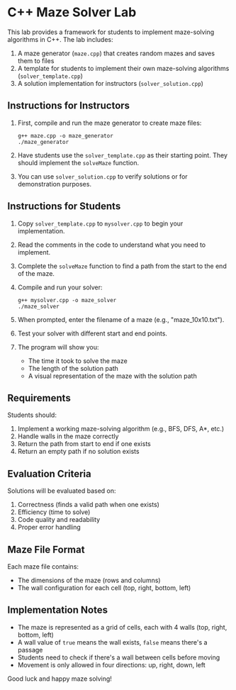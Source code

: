 # C++ Maze Solver Lab

This lab provides a framework for students to implement maze-solving algorithms in C++. The lab includes:

1. A maze generator (`maze.cpp`) that creates random mazes and saves them to files
2. A template for students to implement their own maze-solving algorithms (`solver_template.cpp`)
3. A solution implementation for instructors (`solver_solution.cpp`)

## Instructions for Instructors

1. First, compile and run the maze generator to create maze files:
   ```
   g++ maze.cpp -o maze_generator
   ./maze_generator
   ```

2. Have students use the `solver_template.cpp` as their starting point. They should implement the `solveMaze` function.

3. You can use `solver_solution.cpp` to verify solutions or for demonstration purposes.

## Instructions for Students

1. Copy `solver_template.cpp` to `mysolver.cpp` to begin your implementation.

2. Read the comments in the code to understand what you need to implement.

3. Complete the `solveMaze` function to find a path from the start to the end of the maze.

4. Compile and run your solver:
   ```
   g++ mysolver.cpp -o maze_solver
   ./maze_solver
   ```

5. When prompted, enter the filename of a maze (e.g., "maze_10x10.txt").

6. Test your solver with different start and end points.

7. The program will show you:
   - The time it took to solve the maze
   - The length of the solution path
   - A visual representation of the maze with the solution path

## Requirements

Students should:

1. Implement a working maze-solving algorithm (e.g., BFS, DFS, A*, etc.)
2. Handle walls in the maze correctly
3. Return the path from start to end if one exists
4. Return an empty path if no solution exists

## Evaluation Criteria

Solutions will be evaluated based on:

1. Correctness (finds a valid path when one exists)
2. Efficiency (time to solve)
3. Code quality and readability
4. Proper error handling

## Maze File Format

Each maze file contains:
- The dimensions of the maze (rows and columns)
- The wall configuration for each cell (top, right, bottom, left)

## Implementation Notes

- The maze is represented as a grid of cells, each with 4 walls (top, right, bottom, left)
- A wall value of `true` means the wall exists, `false` means there's a passage
- Students need to check if there's a wall between cells before moving
- Movement is only allowed in four directions: up, right, down, left

Good luck and happy maze solving! 